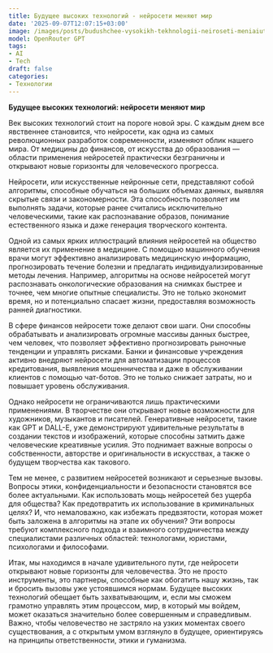 ```yaml
---
title: Будущее высоких технологий - нейросети меняют мир
date: '2025-09-07T12:07:15+03:00'
image: /images/posts/budushchee-vysokikh-tekhnologii-neiroseti-meniaiut-mir.png
model: OpenRouter GPT
tags:
- AI
- Tech
draft: false
categories:
- Технологии
---
```


**Будущее высоких технологий: нейросети меняют мир**

Век высоких технологий стоит на пороге новой эры. С каждым днем все явственнее становится, что нейросети, как одна из самых революционных разработок современности, изменяют облик нашего мира. От медицины до финансов, от искусства до образования — области применения нейросетей практически безграничны и открывают новые горизонты для человеческого прогресса. 

Нейросети, или искусственные нейронные сети, представляют собой алгоритмы, способные обучаться на больших объемах данных, выявляя скрытые связи и закономерности. Эта способность позволяет им выполнять задачи, которые ранее считались исключительно человеческими, такие как распознавание образов, понимание естественного языка и даже генерация творческого контента. 

Одной из самых ярких иллюстраций влияния нейросетей на общество является их применение в медицине. С помощью машинного обучения врачи могут эффективно анализировать медицинскую информацию, прогнозировать течение болезни и предлагать индивидуализированные методы лечения. Например, алгоритмы на основе нейросетей могут распознавать онкологические образования на снимках быстрее и точнее, чем многие опытные специалисты. Это не только экономит время, но и потенциально спасает жизни, предоставляя возможность ранней диагностики.

В сфере финансов нейросети тоже делают свои шаги. Они способны обрабатывать и анализировать огромные массивы данных быстрее, чем человек, что позволяет эффективно прогнозировать рыночные тенденции и управлять рисками. Банки и финансовые учреждения активно внедряют нейросети для автоматизации процессов кредитования, выявления мошенничества и даже в обслуживании клиентов с помощью чат-ботов. Это не только снижает затраты, но и повышает уровень обслуживания.

Однако нейросети не ограничиваются лишь практическими применениями. В творчестве они открывают новые возможности для художников, музыкантов и писателей. Генеративные нейросети, такие как GPT и DALL-E, уже демонстрируют удивительные результаты в создании текстов и изображений, которые способны затмить даже человеческие креативные усилия. Это поднимает важные вопросы о собственности, авторстве и оригинальности в искусствах, а также о будущем творчества как такового.

Тем не менее, с развитием нейросетей возникают и серьезные вызовы. Вопросы этики, конфиденциальности и безопасности становятся все более актуальными. Как использовать мощь нейросетей без ущерба для общества? Как предотвратить их использование в криминальных целях? И, что немаловажно, как избежать предвзятости, которая может быть заложена в алгоритмы на этапе их обучения? Эти вопросы требуют комплексного подхода и взаимного сотрудничества между специалистами различных областей: технологами, юристами, психологами и философами.

Итак, мы находимся в начале удивительного пути, где нейросети открывают новые горизонты для человечества. Это не просто инструменты, это партнеры, способные как обогатить нашу жизнь, так и бросить вызовы уже устоявшимся нормам. Будущее высоких технологий обещает быть захватывающим, и, если мы сможем грамотно управлять этим процессом, мир, в который мы войдем, может оказаться значительно более совершенным и справедливым. Важно, чтобы человечество не застряло на узких моментах своего существования, а с открытым умом взглянуло в будущее, ориентируясь на принципы ответственности, этики и гуманизма.
